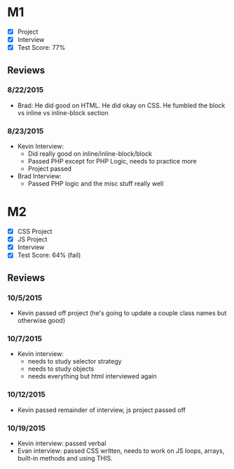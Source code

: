 # M1

- [x] Project
- [x] Interview
- [x] Test Score: 77%

## Reviews

### 8/22/2015

- Brad: He did good on HTML. He did okay on CSS. He fumbled the block vs inline vs inline-block section

### 8/23/2015

- Kevin Interview:
  - Did really good on inline/inline-block/block
  - Passed PHP except for PHP Logic, needs to practice more
  - Project passed
- Brad Interview:
  - Passed PHP logic and the misc stuff really well

# M2

- [x] CSS Project
- [x] JS Project
- [x] Interview
- [x] Test Score: 64% (fail)

## Reviews

### 10/5/2015

- Kevin passed off project (he's going to update a couple class names but otherwise good)

### 10/7/2015

- Kevin interview:
  - needs to study selector strategy
  - needs to study objects
  - needs everything but html interviewed again

### 10/12/2015

- Kevin passed remainder of interview, js project passed off

### 10/19/2015

- Kevin interview: passed verbal
- Evan interview: passed CSS written, needs to work on JS loops, arrays, built-in methods and using THIS.
